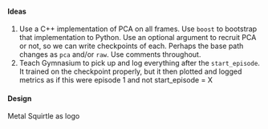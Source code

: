 #### Ideas
1. Use a C++ implementation of PCA on all frames. Use `boost` to bootstrap that implementation to Python. Use an optional argument to recruit PCA or not, so we can write checkpoints of each. Perhaps the base path changes as `pca` and/or `raw`. Use comments throughout.
2. Teach Gymnasium to pick up and log everything after the `start_episode`. It trained on the checkpoint properly, but it then plotted and logged metrics as if this were episode 1 and not start_episode = X


#### Design
Metal Squirtle as logo